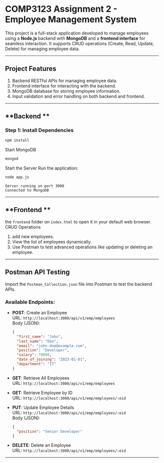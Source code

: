 # COMP3123 Assignment 2 - Employee Management System

This project is a full-stack application developed to manage employees using a **Node.js** backend with **MongoDB** and a **frontend interface** for seamless interaction. It supports CRUD operations (Create, Read, Update, Delete) for managing employee data.

---

## **Project Features**
1. Backend RESTful APIs for managing employee data.
2. Frontend interface for interacting with the backend.
3. MongoDB database for storing employee information.
4. Input validation and error handling on both backend and frontend.

---

## **Backend **
### Step 1: Install Dependencies
```bash
npm install
```

Start MongoDB
```bash
mongod
```

Start the Server
Run the application:
```bash
node app.js
```
```
Server running on port 3000
Connected to MongoDB
```

---

## **Frontend **
the `frontend` folder
on `index.html` to open it in your default web browser.
CRUD Operations
1. add new employees.
2. View the list of employees dynamically.
3. Use Postman to test advanced operations like updating or deleting an employee.

---

## **Postman API Testing**
Import the `Postman_Collection.json` file into Postman to test the backend APIs.

### Available Endpoints:
- **POST**: Create an Employee  
  URL: `http://localhost:3000/api/v1/emp/employees`  
  Body (JSON):
  ```json
  {
    "first_name": "John",
    "last_name": "Doe",
    "email": "john.doe@example.com",
    "position": "Developer",
    "salary": 70000,
    "date_of_joining": "2023-01-01",
    "department": "IT"
  }
  ```

- **GET**: Retrieve All Employees  
  URL: `http://localhost:3000/api/v1/emp/employees`

- **GET**: Retrieve Employee by ID  
  URL: `http://localhost:3000/api/v1/emp/employees/:eid`

- **PUT**: Update Employee Details  
  URL: `http://localhost:3000/api/v1/emp/employees/:eid`  
  Body (JSON):
  ```json
  {
    "position": "Senior Developer"
  }
  ```

- **DELETE**: Delete an Employee  
  URL: `http://localhost:3000/api/v1/emp/employees/:eid`


---
